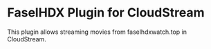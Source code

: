 # FaselHDX Plugin for CloudStream

This plugin allows streaming movies from faselhdxwatch.top in CloudStream.